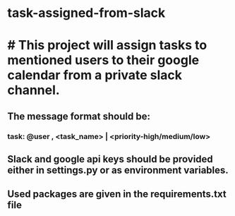 # task-assigned-from-slack

# # This project will assign tasks to mentioned users to their google calendar from a private slack channel.
## The message format should be:
  ### task: @user , <task_name> | <priority-high/medium/low>


## Slack and google api keys should be provided either in settings.py or as environment variables.


## Used packages are given in the requirements.txt file
